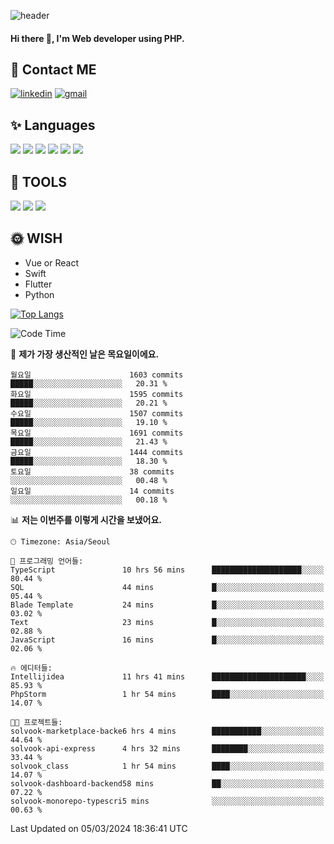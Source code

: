 ![header](https://capsule-render.vercel.app/api?type=waving&color=auto&height=300&section=header&text=Elin&fontSize=90&animation=twinkling)

#### Hi there 👋, I'm <b>Web developer</b> using PHP. ####

<!--
- 🔭 I’m currently working on Uniwill
- 🌱 I’m currently learning Vue or React or Python.
-->

<!---#### I am PHP developer --->

## 💌 Contact ME ###
[<img src='https://img.shields.io/badge/-EunjiKo-%230A66C2?style=flat-square&logo=LinkedIn&logoColor=white' alt='linkedin'>](https://www.linkedin.com/in/https://www.linkedin.com/in/eunji-ko-00a907164//)  [<img src='https://img.shields.io/badge/-einee214%40gmail.com-%23EA4335?style=flat-square&logo=Gmail&logoColor=white' alt='gmail'>](einee214@gmail.com)  


## ✨ Languages
<img src='https://img.shields.io/badge/-PHP-%23777BB4?style=for-the-badge&logo=PHP&logoColor=white'> <img src='https://img.shields.io/badge/-Laravel-%23FF2D20?style=for-the-badge&logo=Laravel&logoColor=white'> <img src='https://img.shields.io/badge/Jquery-%230769AD?style=for-the-badge&logo=Jquery&logoColor=white'> <img src='https://img.shields.io/badge/CSS3-%231572B6?style=for-the-badge&logo=CSS3&logoColor=white'> <img src='https://img.shields.io/badge/Bootstrap-%237952B3?style=for-the-badge&logo=Bootstrap&logoColor=white' > <img src='https://img.shields.io/badge/MySQL-%234479A1?style=for-the-badge&logo=MySQL&logoColor=white' >

## 🌷 TOOLS
<img src='https://img.shields.io/badge/PHPSTORM-%23000000?style=for-the-badge&logo=PhpStorm&logoColor=white' > <img src='https://img.shields.io/badge/GitLab-%23FCA121?style=for-the-badge&logo=GitLab&logoColor=white' > <img src='https://img.shields.io/badge/GitHub-%23181717?style=for-the-badge&logo=GitHub&logoColor=white'>


## 🌞 WISH
- Vue or React
- Swift
- Flutter
- Python


[![Top Langs](https://github-readme-stats.vercel.app/api/top-langs/?username=ein214&layout=compact)](https://github.com/anuraghazra/github-readme-stats)

<!--START_SECTION:waka-->
![Code Time](http://img.shields.io/badge/Code%20Time-3%2C312%20hrs%2047%20mins-blue)

📅 **제가 가장 생산적인 날은 목요일이에요.** 

```text
월요일                      1603 commits        █████░░░░░░░░░░░░░░░░░░░░   20.31 % 
화요일                      1595 commits        █████░░░░░░░░░░░░░░░░░░░░   20.21 % 
수요일                      1507 commits        █████░░░░░░░░░░░░░░░░░░░░   19.10 % 
목요일                      1691 commits        █████░░░░░░░░░░░░░░░░░░░░   21.43 % 
금요일                      1444 commits        █████░░░░░░░░░░░░░░░░░░░░   18.30 % 
토요일                      38 commits          ░░░░░░░░░░░░░░░░░░░░░░░░░   00.48 % 
일요일                      14 commits          ░░░░░░░░░░░░░░░░░░░░░░░░░   00.18 % 
```


📊 **저는 이번주를 이렇게 시간을 보냈어요.** 

```text
🕑︎ Timezone: Asia/Seoul

💬 프로그래밍 언어들: 
TypeScript               10 hrs 56 mins      ████████████████████░░░░░   80.44 % 
SQL                      44 mins             █░░░░░░░░░░░░░░░░░░░░░░░░   05.44 % 
Blade Template           24 mins             █░░░░░░░░░░░░░░░░░░░░░░░░   03.02 % 
Text                     23 mins             █░░░░░░░░░░░░░░░░░░░░░░░░   02.88 % 
JavaScript               16 mins             █░░░░░░░░░░░░░░░░░░░░░░░░   02.06 % 

🔥 에디터들: 
Intellijidea             11 hrs 41 mins      █████████████████████░░░░   85.93 % 
PhpStorm                 1 hr 54 mins        ████░░░░░░░░░░░░░░░░░░░░░   14.07 % 

🐱‍💻 프로젝트들: 
solvook-marketplace-backe6 hrs 4 mins        ███████████░░░░░░░░░░░░░░   44.64 % 
solvook-api-express      4 hrs 32 mins       ████████░░░░░░░░░░░░░░░░░   33.44 % 
solvook_class            1 hr 54 mins        ████░░░░░░░░░░░░░░░░░░░░░   14.07 % 
solvook-dashboard-backend58 mins             ██░░░░░░░░░░░░░░░░░░░░░░░   07.22 % 
solvook-monorepo-typescri5 mins              ░░░░░░░░░░░░░░░░░░░░░░░░░   00.63 % 
```


 Last Updated on 05/03/2024 18:36:41 UTC
<!--END_SECTION:waka-->

<!---![GitHub stats](https://github-readme-stats.vercel.app/api?username=ein214&show_icons=true&theme=dracula)  --->



